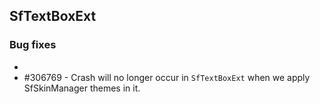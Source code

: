 ## SfTextBoxExt

### Bug fixes
*
* \#306769 - Crash will no longer occur in `SfTextBoxExt` when we apply SfSkinManager themes in it.
